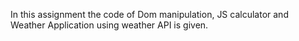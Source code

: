 In this assignment the code of Dom manipulation, JS calculator and Weather Application using weather API is given.
